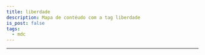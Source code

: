 ```yaml
---
title: liberdade
description: Mapa de contéudo com a tag liberdade
is_post: false
tags:
  - mdc
---
```


-----